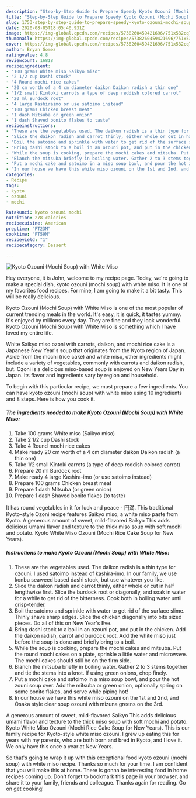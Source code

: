 ```yaml
---
description: "Step-by-Step Guide to Prepare Speedy Kyoto Ozouni (Mochi Soup) with White Miso"
title: "Step-by-Step Guide to Prepare Speedy Kyoto Ozouni (Mochi Soup) with White Miso"
slug: 1753-step-by-step-guide-to-prepare-speedy-kyoto-ozouni-mochi-soup-with-white-miso
date: 2020-08-05T18:05:40.931Z
image: https://img-global.cpcdn.com/recipes/5738260459421696/751x532cq70/kyoto-ozouni-mochi-soup-with-white-miso-recipe-main-photo.jpg
thumbnail: https://img-global.cpcdn.com/recipes/5738260459421696/751x532cq70/kyoto-ozouni-mochi-soup-with-white-miso-recipe-main-photo.jpg
cover: https://img-global.cpcdn.com/recipes/5738260459421696/751x532cq70/kyoto-ozouni-mochi-soup-with-white-miso-recipe-main-photo.jpg
author: Bryan Gomez
ratingvalue: 4.8
reviewcount: 16818
recipeingredient:
- "100 grams White miso Saikyo miso"
- "2 1/2 cup Dashi stock"
- "4 Round mochi rice cakes"
- "20 cm worth of a 4 cm diameter daikon Daikon radish a thin one"
- "1/2 small Kintoki carrots a type of deep reddish colored carrot"
- "20 ml Burdock root"
- "4 large Kashiraimo or use satoimo instead"
- "100 grams Chicken breast meat"
- "1 dash Mitsuba or green onion"
- "1 dash Shaved bonito flakes to taste"
recipeinstructions:
- "These are the vegetables used. The daikon radish is a thin type for ozouni. I used satoimo instead of kashira-imo. In our family, we use konbu seaweed based dashi stock, but use whatever you like."
- "Slice the daikon radish and carrot thinly, either whole or cut in half lengthwise first. Slice the burdock root or diagonally, and soak in water for a while to get rid of the bitterness. Cook both in boiling water until crisp-tender."
- "Boil the satoimo and sprinkle with water to get rid of the surface slime. Thinly shave sharp edges. Slice the chicken diagonally into bite sized pieces. Do all of this on New Year&#39;s Eve."
- "Bring dashi stock to a boil in an ozouni pot, and put in the chicken. Add the daikon radish, carrot and burdock root. Add the white miso just before the soup is done and briefly bring to a boil."
- "While the soup is cooking, prepare the mochi cakes and mitsuba. Put the round mochi cakes on a plate, sprinkle a little water and microwave. The mochi cakes should still be on the firm side."
- "Blanch the mitsuba briefly in boiling water. Gather 2 to 3 stems together and tie the stems into a knot. If using green onions, chop finely."
- "Put a mochi cake and satoimo in a miso soup bowl, and pour the hot zouni soup over. Add the mitsuba or green onion, optionally spring on some bonito flakes, and serve while piping hot!"
- "In our house we have this white miso ozouni on the 1st and 2nd, and Osaka style clear soup ozouni with mizuna greens on the 3rd."
categories:
- Recipe
tags:
- kyoto
- ozouni
- mochi

katakunci: kyoto ozouni mochi 
nutrition: 278 calories
recipecuisine: American
preptime: "PT23M"
cooktime: "PT59M"
recipeyield: "1"
recipecategory: Dessert

---
```



![Kyoto Ozouni (Mochi Soup) with White Miso](https://img-global.cpcdn.com/recipes/5738260459421696/751x532cq70/kyoto-ozouni-mochi-soup-with-white-miso-recipe-main-photo.jpg)

Hey everyone, it is John, welcome to my recipe page. Today, we're going to make a special dish, kyoto ozouni (mochi soup) with white miso. It is one of my favorites food recipes. For mine, I am going to make it a bit tasty. This will be really delicious.

Kyoto Ozouni (Mochi Soup) with White Miso is one of the most popular of current trending meals in the world. It's easy, it is quick, it tastes yummy. It's enjoyed by millions every day. They are fine and they look wonderful. Kyoto Ozouni (Mochi Soup) with White Miso is something which I have loved my entire life.

White Saikyo miso ozoni with carrots, daikon, and mochi rice cake is a Japanese New Year&#39;s soup that originates from the Kyoto region of Japan. Aside from the mochi (rice cake) and white miso, other ingredients might include a variety of vegetables, commonly with carrots and daikon radish, but. Ozoni is a delicious miso-based soup is enjoyed on New Years Day in Japan. Its flavor and ingredients vary by region and household.


To begin with this particular recipe, we must prepare a few ingredients. You can have kyoto ozouni (mochi soup) with white miso using 10 ingredients and 8 steps. Here is how you cook it.

<!--inarticleads1-->

##### The ingredients needed to make Kyoto Ozouni (Mochi Soup) with White Miso:

1. Take 100 grams White miso (Saikyo miso)
1. Take 2 1/2 cup Dashi stock
1. Take 4 Round mochi rice cakes
1. Make ready 20 cm worth of a 4 cm diameter daikon Daikon radish (a thin one)
1. Take 1/2 small Kintoki carrots (a type of deep reddish colored carrot)
1. Prepare 20 ml Burdock root
1. Make ready 4 large Kashira-imo (or use satoimo instead)
1. Prepare 100 grams Chicken breast meat
1. Prepare 1 dash Mitsuba (or green onion)
1. Prepare 1 dash Shaved bonito flakes (to taste)


It has round vegetables in it for luck and peace - 円満. This traditional Kyoto-style Ozoni recipe features Saikyo miso, a white miso paste from Kyoto. A generous amount of sweet, mild-flavored Saikyo This adds delicious umami flavor and texture to the thick miso soup with soft mochi and potato. Kyoto White Miso Ozouni (Mochi Rice Cake Soup for New Years). 

<!--inarticleads2-->

##### Instructions to make Kyoto Ozouni (Mochi Soup) with White Miso:

1. These are the vegetables used. The daikon radish is a thin type for ozouni. I used satoimo instead of kashira-imo. In our family, we use konbu seaweed based dashi stock, but use whatever you like.
1. Slice the daikon radish and carrot thinly, either whole or cut in half lengthwise first. Slice the burdock root or diagonally, and soak in water for a while to get rid of the bitterness. Cook both in boiling water until crisp-tender.
1. Boil the satoimo and sprinkle with water to get rid of the surface slime. Thinly shave sharp edges. Slice the chicken diagonally into bite sized pieces. Do all of this on New Year&#39;s Eve.
1. Bring dashi stock to a boil in an ozouni pot, and put in the chicken. Add the daikon radish, carrot and burdock root. Add the white miso just before the soup is done and briefly bring to a boil.
1. While the soup is cooking, prepare the mochi cakes and mitsuba. Put the round mochi cakes on a plate, sprinkle a little water and microwave. The mochi cakes should still be on the firm side.
1. Blanch the mitsuba briefly in boiling water. Gather 2 to 3 stems together and tie the stems into a knot. If using green onions, chop finely.
1. Put a mochi cake and satoimo in a miso soup bowl, and pour the hot zouni soup over. Add the mitsuba or green onion, optionally spring on some bonito flakes, and serve while piping hot!
1. In our house we have this white miso ozouni on the 1st and 2nd, and Osaka style clear soup ozouni with mizuna greens on the 3rd.


A generous amount of sweet, mild-flavored Saikyo This adds delicious umami flavor and texture to the thick miso soup with soft mochi and potato. Kyoto White Miso Ozouni (Mochi Rice Cake Soup for New Years). This is our family recipe for Kyoto-style white miso ozouni. I grew up eating this for years with my parents, who are both born and bred in Kyoto, and I love it. We only have this once a year at New Years. 

So that's going to wrap it up with this exceptional food kyoto ozouni (mochi soup) with white miso recipe. Thanks so much for your time. I am confident that you will make this at home. There is gonna be interesting food in home recipes coming up. Don't forget to bookmark this page in your browser, and share it to your family, friends and colleague. Thanks again for reading. Go on get cooking!

